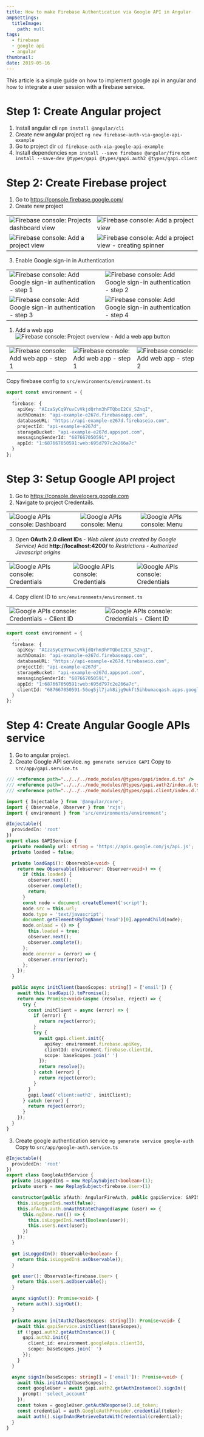 ```yaml
---
title: How to make Firebase Authentication via Google API in Angular
ampSettings:
  titleImage:
    path: null
tags:
  - firebase
  - google api
  - angular
thumbnail:
date: 2019-05-16
---
```


This article is a simple guide on how to implement google api in angular and how to integrate a user session with a firebase service.

# Step 1: Create Angular project

1. Install angular cli
   `npm install @angular/cli` 
2. Create new angular project
   `ng new firebase-auth-via-google-api-example`
3. Go to project dir
   `cd firebase-auth-via-google-api-example`
4. Install dependencies
   `npm install --save firebase @angular/fire`
   `npm install --save-dev @types/gapi @types/gapi.auth2 @types/gapi.client`

# Step 2: Create Firebase project

1. Go to https://console.firebase.google.com/
2. Create new project
   
|||
| - | - | 
| ![Firebase console: Projects dashboard view](How-to-make-Firebase-Authentication-via-Google-API-in-Angular/firebase-console-projects-dashboard.png) | ![Firebase console: Add a project view](How-to-make-Firebase-Authentication-via-Google-API-in-Angular/firebase-console-add-a-project.png) |
| ![Firebase console: Add a project view](How-to-make-Firebase-Authentication-via-Google-API-in-Angular/firebase-console-add-a-project-2.png) | ![Firebase console: Add a project view - creating spinner](How-to-make-Firebase-Authentication-via-Google-API-in-Angular/firebase-console-add-a-project-3.png) |
   
3. Enable Google sign-in in Authentication

|||
| - | - |
| ![Firebase console: Add Google sign-in authentication - step 1](How-to-make-Firebase-Authentication-via-Google-API-in-Angular/firebase-console-project-authentication.png) | ![Firebase console: Add Google sign-in authentication - step 2](How-to-make-Firebase-Authentication-via-Google-API-in-Angular/firebase-console-project-authentication-2.png) |
| ![Firebase console: Add Google sign-in authentication - step 3](How-to-make-Firebase-Authentication-via-Google-API-in-Angular/firebase-console-project-authentication-3.png) | ![Firebase console: Add Google sign-in authentication - step 4](How-to-make-Firebase-Authentication-via-Google-API-in-Angular/firebase-console-project-authentication-4.png) |

1. Add a web app ![Firebase console: Project overview - Add a web app button](How-to-make-Firebase-Authentication-via-Google-API-in-Angular/firebase-console-project-overview-create-web-app-button.png)

||||
| - | - | - |
| ![Firebase console: Add web app - step 1](How-to-make-Firebase-Authentication-via-Google-API-in-Angular/firebase-console-project-overview.png) | ![Firebase console: Add web app - step 1](How-to-make-Firebase-Authentication-via-Google-API-in-Angular/firebase-console-add-a-web-app.png) | ![Firebase console: Add web app - step 2](How-to-make-Firebase-Authentication-via-Google-API-in-Angular/firebase-console-add-a-web-app-2.png) |

Copy firebase config to `src/environments/environment.ts` 

```typescript
export const environment = {
  ...
  firebase: {
    apiKey: "AIzaSyCq9YuvCvVkjdQrhm3hFTQboI2CV_SZnqI",
    authDomain: "api-example-e267d.firebaseapp.com",
    databaseURL: "https://api-example-e267d.firebaseio.com",
    projectId: "api-example-e267d",
    storageBucket: "api-example-e267d.appspot.com",
    messagingSenderId: "687667050591",
    appId: "1:687667050591:web:695d797c2e266a7c"
  }
};

```

# Step 3: Setup Google API project

1. Go to https://console.developers.google.com
2. Navigate to project Credentails.

||||
| - | - | - |
| ![Google APIs console: Dashboard](How-to-make-Firebase-Authentication-via-Google-API-in-Angular/google-apis-project-dashboard.png) | ![Google APIs console: Menu](How-to-make-Firebase-Authentication-via-Google-API-in-Angular/google-apis-project-menu.png) | ![Google APIs console: Menu](How-to-make-Firebase-Authentication-via-Google-API-in-Angular/google-apis-project-menu-2.png) |

3. Open **OAuth 2.0 client IDs** - *Web client  (auto created by Google Service)*
   Add **http://localhost:4200/** to *Restrictions - Authorized Javascript origins*

||||
| - | - | - |
| ![Google APIs console: Credentials](How-to-make-Firebase-Authentication-via-Google-API-in-Angular/google-apis-project-credentials.png) | ![Google APIs console: Credentials](How-to-make-Firebase-Authentication-via-Google-API-in-Angular/google-apis-project-credentials-2.png) | ![Google APIs console: Credentials](How-to-make-Firebase-Authentication-via-Google-API-in-Angular/google-apis-project-credentials-3.png) |

4. Copy client ID to `src/environments/environment.ts`

|||
| - | - |
| ![Google APIs console: Credentials - Client ID](How-to-make-Firebase-Authentication-via-Google-API-in-Angular/google-apis-project-client-id.png) | ![Google APIs console: Credentials - Client ID](How-to-make-Firebase-Authentication-via-Google-API-in-Angular/google-apis-project-client-id-2.png) |

```typescript
export const environment = {
  ...
  firebase: {
    apiKey: "AIzaSyCq9YuvCvVkjdQrhm3hFTQboI2CV_SZnqI",
    authDomain: "api-example-e267d.firebaseapp.com",
    databaseURL: "https://api-example-e267d.firebaseio.com",
    projectId: "api-example-e267d",
    storageBucket: "api-example-e267d.appspot.com",
    messagingSenderId: "687667050591",
    appId: "1:687667050591:web:695d797c2e266a7c",
    clientId: "687667050591-56og5jl7jah8ijg9ukft5ihbumacqash.apps.googleusercontent.com"
  }
};
```

# Step 4: Create Angular Google APIs service

1. Go to angular project.
2. Create Google API service.
   `ng generate service GAPI`
   Copy to `src/app/gapi.service.ts`

```typescript
/// <reference path="../../../node_modules/@types/gapi/index.d.ts" />
/// <reference path="../../../node_modules/@types/gapi.auth2/index.d.ts" />
/// <reference path="../../../node_modules/@types/gapi.client/index.d.ts" />

import { Injectable } from '@angular/core';
import { Observable, Observer } from 'rxjs';
import { environment } from 'src/environments/environment';

@Injectable({
  providedIn: 'root'
})
export class GAPIService {
  private readonly url: string = 'https://apis.google.com/js/api.js';
  private loaded = false;

  private loadGapi(): Observable<void> {
    return new Observable((observer: Observer<void>) => {
      if (this.loaded) {
        observer.next();
        observer.complete();
        return;
      }
      const node = document.createElement('script');
      node.src = this.url;
      node.type = 'text/javascript';
      document.getElementsByTagName('head')[0].appendChild(node);
      node.onload = () => {
        this.loaded = true;
        observer.next();
        observer.complete();
      };
      node.onerror = (error) => {
        observer.error(error);
      };
    });
  }

  public async initClient(baseScopes: string[] = ['email']) {
    await this.loadGapi().toPromise();
    return new Promise<void>(async (resolve, reject) => {
      try {
        const initClient = async (error) => {
          if (error) {
            return reject(error);
          }
          try {
            await gapi.client.init({
              apiKey: environment.firebase.apiKey,
              clientId: environment.firebase.clientId,
              scope: baseScopes.join(' ')
            });
            return resolve();
          } catch (error) {
            return reject(error);
          }
        }
        gapi.load('client:auth2', initClient);
      } catch (error) {
        return reject(error);
      }
    });
  }
}

```

3. Create google authentication service
   `ng generate service google-auth`
   Copy to `src/app/google-auth.service.ts`

```typescript
@Injectable({
  providedIn: 'root'
})
export class GoogleAuthService {
  private isLoggedIn$ = new ReplaySubject<boolean>(1);
  private user$ = new ReplaySubject<firebase.User>(1)

  constructor(public afAuth: AngularFireAuth, public gapiService: GAPIService, private ngZone: NgZone) {
    this.isLoggedIn$.next(false);
    this.afAuth.auth.onAuthStateChanged(async (user) => {
      this.ngZone.run(() => {
        this.isLoggedIn$.next(Boolean(user));
        this.user$.next(user);
      })
    });
  }

  get isLoggedIn(): Observable<boolean> {
    return this.isLoggedIn$.asObservable();
  }

  get user(): Observable<firebase.User> {
    return this.user$.asObservable();
  }

  async signOut(): Promise<void> {
    return auth().signOut();
  }

  private async initAuth2(baseScopes: string[]): Promise<void> {
    await this.gapiService.initClient(baseScopes);
    if (!gapi.auth2.getAuthInstance()) {
      gapi.auth2.init({
        client_id: environment.googleApis.clientId,
        scope: baseScopes.join(' ')
      });
    }
  }

  async signIn(baseScopes: string[] = ['email']): Promise<void> {
    await this.initAuth2(baseScopes);
    const googleUser = await gapi.auth2.getAuthInstance().signIn({
      prompt: 'select_account'
    });
    const token = googleUser.getAuthResponse().id_token;
    const credential = auth.GoogleAuthProvider.credential(token);
    await auth().signInAndRetrieveDataWithCredential(credential);
  }
}

```